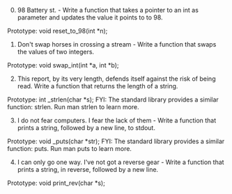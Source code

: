 0. 98 Battery st. - Write a function that takes a pointer to an int as parameter and updates the value it points to to 98.

Prototype: void reset_to_98(int *n);

1. Don't swap horses in crossing a stream - Write a function that swaps the values of two integers.

Prototype: void swap_int(int *a, int *b);

2. This report, by its very length, defends itself against the risk of being read. Write a function that returns the length of a string.

Prototype: int _strlen(char *s);
FYI: The standard library provides a similar function: strlen. Run man strlen to learn more.

3. I do not fear computers. I fear the lack of them - Write a function that prints a string, followed by a new line, to stdout.

Prototype: void _puts(char *str);
FYI: The standard library provides a similar function: puts. Run man puts to learn more.

4. I can only go one way. I've not got a reverse gear - Write a function that prints a string, in reverse, followed by a new line.

Prototype: void print_rev(char *s);


